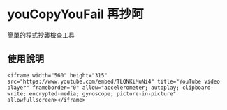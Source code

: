# youCopyYouFail 再抄阿
簡單的程式抄襲檢查工具

## 使用說明

```
<iframe width="560" height="315" src="https://www.youtube.com/embed/TLQNKiMuNi4" title="YouTube video player" frameborder="0" allow="accelerometer; autoplay; clipboard-write; encrypted-media; gyroscope; picture-in-picture" allowfullscreen></iframe>
```
